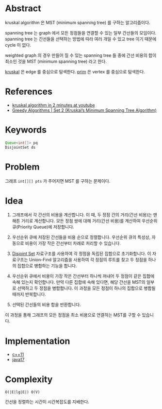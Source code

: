 # Abstract

kruskal algorithm 은 MST (minimum spanning tree) 를 구하는 알고리즘이다.

spanning tree 는 graph 에서 모든 정점들을 연결할 수 있는 일부 간선들의 모임이다. spanning tree 는 간선들을 선택하는 방법에 따라 여러 개일 수 있고 tree 이기 때문에 cycle 이 없다.

weighted graph 의 경우 만들어 질 수 있는 spanning tree 들 중에 간선 비용의 합이 최소인 것을 MST (minimum spanning tree) 라고 한다.

[kruskal](/fundamentals/graph/kruskal/README.md) 은 edge 를 중심으로 탐색한다. [prim](/fundamentals/graph/prim/README.md) 은 vertex 를 중심으로 탐색한다.

# References

* [kruskal algorithm in 2 minutes at youtube](https://www.youtube.com/watch?v=71UQH7Pr9kU)
* [Greedy Algorithms | Set 2 (Kruskal’s Minimum Spanning Tree Algorithm)](https://www.geeksforgeeks.org/greedy-algorithms-set-2-kruskals-minimum-spanning-tree-mst/)

# Keywords

```java
Queue<int[]> pq
DisjointSet ds
```

# Problem

그래프 `int[][] pts` 가 주어지면 MST 를 구하는 문제이다.

# Idea

1. 그래프에서 각 간선의 비용을 계산합니다. 이 때, 두 정점 간의 거리(간선 비용)는 맨해튼 거리로 계산합니다. 모든 정점 쌍에 대해 거리(간선 비용)를 계산하여 우선순위 큐(Priority Queue)에 저장합니다.

2. 우선순위 큐에 저장된 간선들을 비용 순으로 정렬합니다. 우선순위 큐의 특성상, 자동으로 비용이 가장 작은 간선부터 차례로 처리할 수 있습니다.

3. [Disjoint Set](/fundamentals/disjointset/unionfind/README.md) 자료구조를 사용하여 각 정점을 독립된 집합으로 초기화합니다. 이 자료구조는 Union-Find 알고리즘을 사용하여 각 정점의 루트를 찾고 두 정점을 하나의 집합으로 병합하는 기능을 합니다.

4. 우선순위 큐에서 비용이 가장 작은 간선부터 하나씩 꺼내어 두 정점이 같은 집합에 속해 있는지 확인합니다. 만약 다른 집합에 속해 있다면, 해당 간선을 MST의 일부로 선택하고 두 정점을 병합합니다. 이 과정을 모든 정점이 하나의 집합으로 병합될 때까지 반복합니다.

5. 선택된 간선들의 비용 합을 반환합니다.

이 과정을 통해 그래프의 모든 정점을 최소 비용으로 연결하는 MST를 구할 수 있습니다.

# Implementation

* [c++11](a.cpp)
* [java17](MainApp.java)

# Complexity

```
O(|E|lg|E|) O(V)
```

간선을 정렬하는 시간이 시간복잡도를 지배한다.
